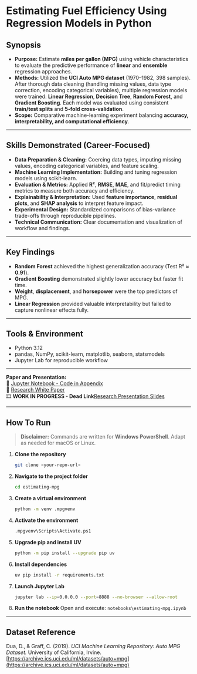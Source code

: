 # **Estimating Fuel Efficiency Using Regression Models in Python**

## **Synopsis**

* **Purpose:** Estimate **miles per gallon (MPG)** using vehicle characteristics to evaluate the predictive performance of **linear** and **ensemble** regression approaches.
* **Methods:** Utilized the **UCI Auto MPG dataset** (1970–1982, 398 samples). After thorough data cleaning (handling missing values, data type correction, encoding categorical variables), multiple regression models were trained: **Linear Regression**, **Decision Tree**, **Random Forest**, and **Gradient Boosting**. Each model was evaluated using consistent **train/test splits** and **5-fold cross-validation**.
* **Scope:** Comparative machine-learning experiment balancing **accuracy, interpretability, and computational efficiency**.

---

## **Skills Demonstrated (Career-Focused)**

* **Data Preparation & Cleaning:** Coercing data types, imputing missing values, encoding categorical variables, and feature scaling.
* **Machine Learning Implementation:** Building and tuning regression models using scikit-learn.
* **Evaluation & Metrics:** Applied **R²**, **RMSE**, **MAE**, and fit/predict timing metrics to measure both accuracy and efficiency.
* **Explainability & Interpretation:** Used **feature importance**, **residual plots**, and **SHAP analysis** to interpret feature impact.
* **Experimental Design:** Standardized comparisons of bias-variance trade-offs through reproducible pipelines.
* **Technical Communication:** Clear documentation and visualization of workflow and findings.

---

## **Key Findings**

* **Random Forest** achieved the highest generalization accuracy (Test R² ≈ **0.91**).
* **Gradient Boosting** demonstrated slightly lower accuracy but faster fit time.
* **Weight**, **displacement**, and **horsepower** were the top predictors of MPG.
* **Linear Regression** provided valuable interpretability but failed to capture nonlinear effects fully.

---

## **Tools & Environment**

* Python 3.12
* pandas, NumPy, scikit-learn, matplotlib, seaborn, statsmodels
* Jupyter Lab for reproducible workflow

---

**Paper and Presentation:**<br/>
📓 [Jupyter Notebook - Code in Appendix](./notebooks/estimating-mpg.ipynb)<br/>
📘 [Research White Paper](./supporting-docs/Estimating-MPG-WhitePaper.pdf) <br/>
🎞 **WORK IN PROGRESS - Dead Link**[Research Presentation Slides](./supporting-docs/Estimating-MPG-Presentation.pdf)

---

## **How To Run**

> **Disclaimer:** Commands are written for **Windows PowerShell**. Adapt as needed for macOS or Linux.

1. **Clone the repository**

   ```bash
   git clone <your-repo-url>
   ```
2. **Navigate to the project folder**

   ```bash
   cd estimating-mpg
   ```
3. **Create a virtual environment**

   ```bash
   python -m venv .mpgvenv
   ```
4. **Activate the environment**

   ```bash
   .mpgvenv\Scripts\Activate.ps1
   ```
5. **Upgrade pip and install UV**

   ```bash
   python -m pip install --upgrade pip uv
   ```
6. **Install dependencies**

   ```bash
   uv pip install -r requirements.txt
   ```
7. **Launch Jupyter Lab**

   ```bash
   jupyter lab --ip=0.0.0.0 --port=8888 --no-browser --allow-root
   ```
8. **Run the notebook**
   Open and execute:
   `notebooks\estimating-mpg.ipynb`

---

## **Dataset Reference**

Dua, D., & Graff, C. (2019). *UCI Machine Learning Repository: Auto MPG Dataset.* University of California, Irvine.
[https://archive.ics.uci.edu/ml/datasets/auto+mpg](https://archive.ics.uci.edu/ml/datasets/auto+mpg)